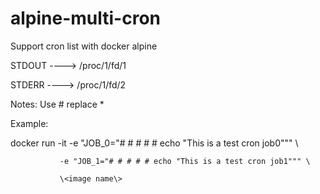 # alpine-multi-cron
Support cron list with docker alpine

STDOUT ----> /proc/1/fd/1

STDERR ----> /proc/1/fd/2

Notes: Use # replace *

Example:

docker run -it -e "JOB_0="# # # # # echo "This is a test cron job0""" \\

               -e "JOB_1="# # # # # echo "This is a test cron job1""" \
               
               \<image name\>
